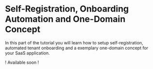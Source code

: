 # Self-Registration, Onboarding Automation and One-Domain Concept

In this part of the tutorial you will learn how to setup self-registration, automated tenant onboarding and a exemplary one-domain concept for your SaaS application. 

! Available soon !